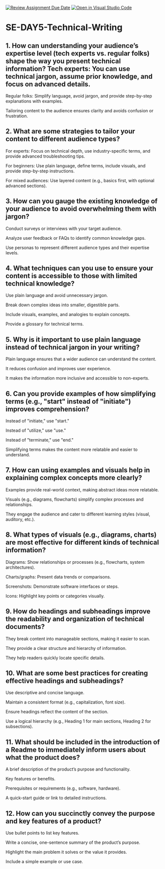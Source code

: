 [![Review Assignment Due Date](https://classroom.github.com/assets/deadline-readme-button-22041afd0340ce965d47ae6ef1cefeee28c7c493a6346c4f15d667ab976d596c.svg)](https://classroom.github.com/a/zsAR-pyY)
[![Open in Visual Studio Code](https://classroom.github.com/assets/open-in-vscode-2e0aaae1b6195c2367325f4f02e2d04e9abb55f0b24a779b69b11b9e10269abc.svg)](https://classroom.github.com/online_ide?assignment_repo_id=18454966&assignment_repo_type=AssignmentRepo)
# SE-DAY5-Technical-Writing
## 1. How can understanding your audience’s expertise level (tech experts vs. regular folks) shape the way you present technical information? Tech experts: You can use technical jargon, assume prior knowledge, and focus on advanced details.

Regular folks: Simplify language, avoid jargon, and provide step-by-step explanations with examples.

Tailoring content to the audience ensures clarity and avoids confusion or frustration.

## 2. What are some strategies to tailor your content to different audience types?
For experts: Focus on technical depth, use industry-specific terms, and provide advanced troubleshooting tips.

For beginners: Use plain language, define terms, include visuals, and provide step-by-step instructions.

For mixed audiences: Use layered content (e.g., basics first, with optional advanced sections).



## 3. How can you gauge the existing knowledge of your audience to avoid overwhelming them with jargon?
Conduct surveys or interviews with your target audience.

Analyze user feedback or FAQs to identify common knowledge gaps.

Use personas to represent different audience types and their expertise levels.


## 4. What techniques can you use to ensure your content is accessible to those with limited technical knowledge?
Use plain language and avoid unnecessary jargon.

Break down complex ideas into smaller, digestible parts.

Include visuals, examples, and analogies to explain concepts.

Provide a glossary for technical terms.


## 5. Why is it important to use plain language instead of technical jargon in your writing?
Plain language ensures that a wider audience can understand the content.

It reduces confusion and improves user experience.

It makes the information more inclusive and accessible to non-experts.


## 6. Can you provide examples of how simplifying terms (e.g., "start" instead of "initiate") improves comprehension?
Instead of "initiate," use "start."

Instead of "utilize," use "use."

Instead of "terminate," use "end."

Simplifying terms makes the content more relatable and easier to understand.



## 7. How can using examples and visuals help in explaining complex concepts more clearly?
Examples provide real-world context, making abstract ideas more relatable.

Visuals (e.g., diagrams, flowcharts) simplify complex processes and relationships.

They engage the audience and cater to different learning styles (visual, auditory, etc.).


## 8. What types of visuals (e.g., diagrams, charts) are most effective for different kinds of technical information?
Diagrams: Show relationships or processes (e.g., flowcharts, system architectures).

Charts/graphs: Present data trends or comparisons.

Screenshots: Demonstrate software interfaces or steps.

Icons: Highlight key points or categories visually.


## 9. How do headings and subheadings improve the readability and organization of technical documents?
They break content into manageable sections, making it easier to scan.

They provide a clear structure and hierarchy of information.

They help readers quickly locate specific details.

## 10. What are some best practices for creating effective headings and subheadings?
Use descriptive and concise language.

Maintain a consistent format (e.g., capitalization, font size).

Ensure headings reflect the content of the section.

Use a logical hierarchy (e.g., Heading 1 for main sections, Heading 2 for subsections).

## 11. What should be included in the introduction of a Readme to immediately inform users about what the product does?
A brief description of the product’s purpose and functionality.

Key features or benefits.

Prerequisites or requirements (e.g., software, hardware).

A quick-start guide or link to detailed instructions.


## 12. How can you succinctly convey the purpose and key features of a product?

Use bullet points to list key features.

Write a concise, one-sentence summary of the product’s purpose.

Highlight the main problem it solves or the value it provides.

Include a simple example or use case.

